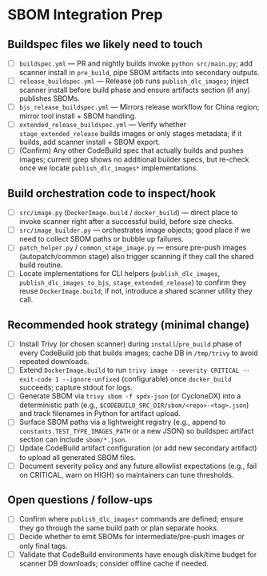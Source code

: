 # SBOM Integration Prep

## Buildspec files we likely need to touch
- [ ] `buildspec.yml` — PR and nightly builds invoke `python src/main.py`; add scanner install in `pre_build`, pipe SBOM artifacts into secondary outputs.
- [ ] `release_buildspec.yml` — Release job runs `publish_dlc_images`; inject scanner install before build phase and ensure artifacts section (if any) publishes SBOMs.
- [ ] `bjs_release_buildspec.yml` — Mirrors release workflow for China region; mirror tool install + SBOM handling.
- [ ] `extended_release_buildspec.yml` — Verify whether `stage_extended_release` builds images or only stages metadata; if it builds, add scanner install + SBOM export.
- [ ] (Confirm) Any other CodeBuild spec that actually builds and pushes images; current grep shows no additional builder specs, but re-check once we locate `publish_dlc_images*` implementations.

## Build orchestration code to inspect/hook
- [ ] `src/image.py` (`DockerImage.build` / `docker_build`) — direct place to invoke scanner right after a successful build, before size checks.
- [ ] `src/image_builder.py` — orchestrates image objects; good place if we need to collect SBOM paths or bubble up failures.
- [ ] `patch_helper.py` / `common_stage_image.py` — ensure pre-push images (autopatch/common stage) also trigger scanning if they call the shared build routine.
- [ ] Locate implementations for CLI helpers (`publish_dlc_images`, `publish_dlc_images_to_bjs`, `stage_extended_release`) to confirm they reuse `DockerImage.build`; if not, introduce a shared scanner utility they call.

## Recommended hook strategy (minimal change)
- [ ] Install Trivy (or chosen scanner) during `install`/`pre_build` phase of every CodeBuild job that builds images; cache DB in `/tmp/trivy` to avoid repeated downloads.
- [ ] Extend `DockerImage.build` to run `trivy image --severity CRITICAL --exit-code 1 --ignore-unfixed` (configurable) once `docker_build` succeeds; capture stdout for logs.
- [ ] Generate SBOM via `trivy sbom -f spdx-json` (or CycloneDX) into a deterministic path (e.g., `$CODEBUILD_SRC_DIR/sbom/<repo>-<tag>.json`) and track filenames in Python for artifact upload.
- [ ] Surface SBOM paths via a lightweight registry (e.g., append to `constants.TEST_TYPE_IMAGES_PATH` or a new JSON) so buildspec artifact section can include `sbom/*.json`.
- [ ] Update CodeBuild artifact configuration (or add new secondary artifact) to upload all generated SBOM files.
- [ ] Document severity policy and any future allowlist expectations (e.g., fail on CRITICAL, warn on HIGH) so maintainers can tune thresholds.

## Open questions / follow-ups
- [ ] Confirm where `publish_dlc_images*` commands are defined; ensure they go through the same build path or plan separate hooks.
- [ ] Decide whether to emit SBOMs for intermediate/pre-push images or only final tags.
- [ ] Validate that CodeBuild environments have enough disk/time budget for scanner DB downloads; consider offline cache if needed.
